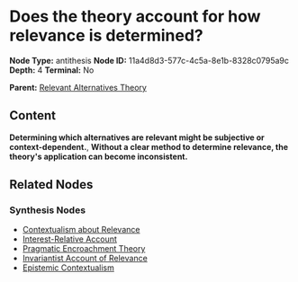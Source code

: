# Does the theory account for how relevance is determined?

**Node Type:** antithesis
**Node ID:** 11a4d8d3-577c-4c5a-8e1b-8328c0795a9c
**Depth:** 4
**Terminal:** No

**Parent:** [Relevant Alternatives Theory](relevant-alternatives-theory-synthesis-3c72df7c-5c2e-49d8-bafc-674c833fb2dc.md)

## Content

**Determining which alternatives are relevant might be subjective or context-dependent.**, **Without a clear method to determine relevance, the theory's application can become inconsistent.**

## Related Nodes

### Synthesis Nodes

- [Contextualism about Relevance](contextualism-about-relevance-synthesis-328be630-15e7-4466-ae59-c20d26439be8.md)
- [Interest-Relative Account](interest-relative-account-synthesis-793f4e11-d075-40a9-b2b4-165e69162e31.md)
- [Pragmatic Encroachment Theory](pragmatic-encroachment-theory-synthesis-b47a0cac-df29-4d17-926d-d272fdab4c5a.md)
- [Invariantist Account of Relevance](invariantist-account-of-relevance-synthesis-b088dfe1-a3de-4315-abf4-3af14cda9baf.md)
- [Epistemic Contextualism](epistemic-contextualism-synthesis-181f13a7-85b9-4923-97b1-53fbbf6358d8.md)
